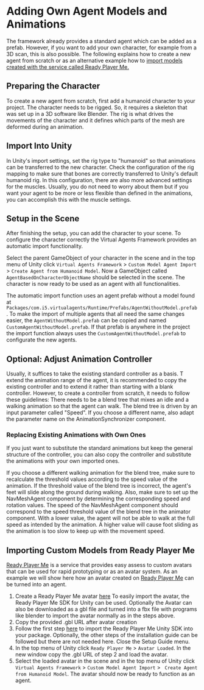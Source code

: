 # Adding Own Agent Models and Animations

The framework already provides a standard agent which can be added as a prefab.
However, if you want to add your own character, for example from a 3D scan, this is also possible. The following explains how to create a new agent from scratch or as an alternative example how to [import models created with the service called Ready Player Me.](own-agents.md#importing-custom-models-from-ready-player-me)

## Preparing the Character

To create a new agent from scratch, first add a humanoid character to your project.
The character needs to be rigged.
So, it requires a skeleton that was set up in a 3D software like Blender.
The rig is what drives the movements of the character and it defines which parts of the mesh are deformed during an animation.

## Import Into Unity

In Unity's import settings, set the rig type to "humanoid" so that animations can be transferred to the new character.
Check the configuration of the rig mapping to make sure that bones are correctly transferred to Unity's default humanoid rig.
In this configuration, there are also more advanced settings for the muscles.
Usually, you do not need to worry about them but if you want your agent to be more or less flexible than defined in the animations, you can accomplish this with the muscle settings.

## Setup in the Scene

After finishing the setup, you can add the character to your scene. To configure the character correctly the Virtual Agents Framework provides an automatic import functionality.

Select the parent GameObject of your character in the scene and in the top menu of Unity click `Virtual Agents Framework` > `Custom Model Agent Import` > `Create Agent from Humanoid Model`.
Now a GameObject called `AgentBasedOnCharacterObjectName` should be selected in the scene. The character is now ready to be used as an agent with all functionalities.

The automatic import function uses an agent prefab without a model found at `Packages/com.i5.virtualagents/Runtime/Prefabs/AgentWithoutModel.prefab`. To make the import of multiple agents that all need the same changes easier, the `AgentWithoutModel.prefab` can be copied and named ``CustomAgentWithoutModel.prefab``. If that prefab is anywhere in the project the import function always uses the ``CustomAgentWithoutModel.prefab`` to configurate the new agents.

## Optional: Adjust Animation Controller

Usually, it suffices to take the existing standard controller as a basis.
T extend the animation range of the agent, it is recommended to copy the existing controller and to extend it rather than starting with a blank controller.
However, to create a controller from scratch, it needs to follow these guidelines:
There needs to be a blend tree that mixes an idle and a walking animation so that the agent can walk.
The blend tree is driven by an input parameter called "Speed".
If you choose a different name, also adapt the parameter name on the AnimationSynchronizer component.

### Replacing Existing Animations with Own Ones

If you just want to substitute the standard animations but keep the general structure of the controller, you can also copy the controller and substitute the animations with your own imported ones.

If you choose a different walking animation for the blend tree, make sure to recalculate the threshold values according to the speed value of the animation.
If the threshold value of the blend tree is incorrect, the agent's feet will slide along the ground during walking.
Also, make sure to set up the NavMeshAgent component by determining the corresponding speed and rotation values.
The speed of the NavMeshAgent component should correspond to the speed threshold value of the blend tree in the animator component.
With a lower value, the agent will not be able to walk at the full speed as intended by the animation.
A higher value will cause foot sliding as the animation is too slow to keep up with the movement speed.

## Importing Custom Models from Ready Player Me
[Ready Player Me](readyplayer.me) is a service that provides easy assess to custom avatars that can be used for rapid prototyping or as an avatar system. As an example we will show here how an avatar created on [Ready Player Me](readyplayer.me) can be turned into an agent.
1. Create a Ready Player Me avatar [here](https://readyplayer.me/en/hub/avatars)
To easily import the avatar, the Ready Player Me SDK for Unity can be used. Optionally the Avatar can also be downloaded as a gbl file and turned into a fbx file with programs like blender to import the avatar normally as in the steps above.
2. Copy the provided .gbl URL after avatar creation
3. Follow the first step [here](https://docs.readyplayer.me/ready-player-me/integration-guides/unity/quickstart) to import the Ready Player Me Unity SDK into your package. Optionally, the other steps of the installation guide can be followed but there are not needed here. Close the Setup Guide menu.
4. In the top menu of Unity click ``Ready Player Me`` > ``Avatar Loaded``. In the new window copy the .gbl URL of step 2 and load the avatar.
5. Select the loaded avatar in the scene and in the top menu of Unity click `Virtual Agents Framework` > `Custom Model Agent Import` > ` Create Agent from Humanoid Model`.
The avatar should now be ready to function as an agent.

